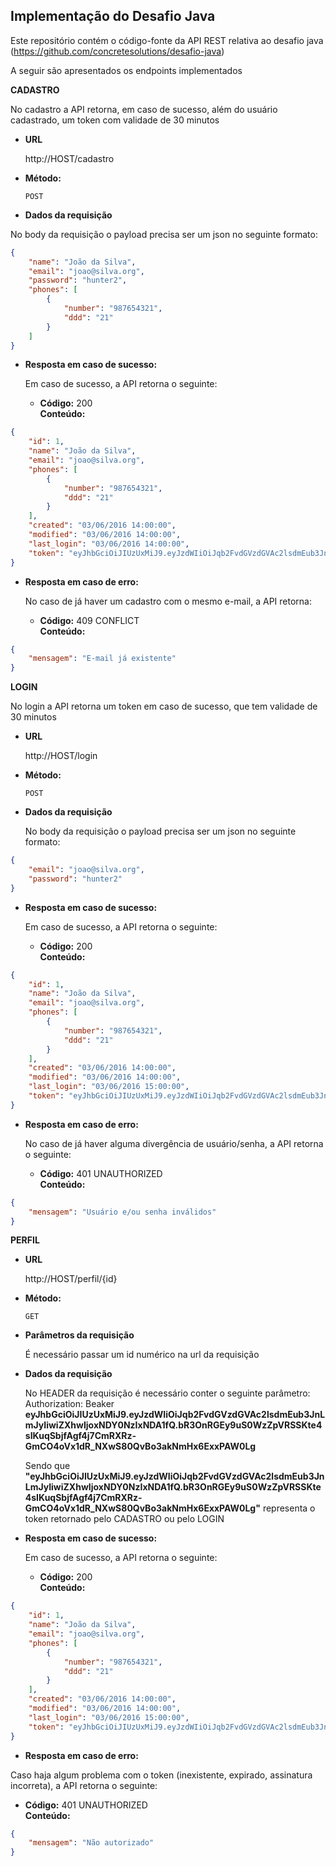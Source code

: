 **Implementação do Desafio Java**
----
  Este repositório contém o código-fonte da API REST relativa ao desafio java (https://github.com/concretesolutions/desafio-java)

  A seguir são apresentados os endpoints implementados





**CADASTRO**

  No cadastro a API retorna, em caso de sucesso, além do usuário cadastrado, um token com validade de 30 minutos

* **URL**

  http://HOST/cadastro

* **Método:**

  `POST`

* **Dados da requisição**

No body da requisição o payload precisa ser um json no seguinte formato:
```json
{
    "name": "João da Silva",
    "email": "joao@silva.org",
    "password": "hunter2",
    "phones": [
        {
            "number": "987654321",
            "ddd": "21"
        }
    ]
}
```

* **Resposta em caso de sucesso:**

  Em caso de sucesso, a API retorna o seguinte:

  * **Código:** 200 <br />
    **Conteúdo:**
```json
{
    "id": 1,
    "name": "João da Silva",
    "email": "joao@silva.org",
    "phones": [
        {
            "number": "987654321",
            "ddd": "21"
        }
    ],
    "created": "03/06/2016 14:00:00",
    "modified": "03/06/2016 14:00:00",
    "last_login": "03/06/2016 14:00:00",
    "token": "eyJhbGciOiJIUzUxMiJ9.eyJzdWIiOiJqb2FvdGVzdGVAc2lsdmEub3JnLmJyIiwiZXhwIjoxNDY0NzIxNDA1fQ.bR3OnRGEy9uS0WzZpVRSSKte4sIKuqSbjfAgf4j7CmRXRz-GmCO4oVx1dR_NXwS80QvBo3akNmHx6ExxPAW0Lg"
}
```

* **Resposta em caso de erro:**

  No caso de já haver um cadastro com o mesmo e-mail, a API retorna:

  * **Código:** 409 CONFLICT <br />
    **Conteúdo:**

```json
{
    "mensagem": "E-mail já existente"
}
```


**LOGIN**

  No login a API retorna um token em caso de sucesso, que tem validade de 30 minutos

* **URL**

  http://HOST/login

* **Método:**

  `POST`

* **Dados da requisição**

  No body da requisição o payload precisa ser um json no seguinte formato:
```json
{
    "email": "joao@silva.org",
    "password": "hunter2"
}
```

* **Resposta em caso de sucesso:**

  Em caso de sucesso, a API retorna o seguinte:

  * **Código:** 200 <br />
    **Conteúdo:**
```json
{
    "id": 1,
    "name": "João da Silva",
    "email": "joao@silva.org",
    "phones": [
        {
            "number": "987654321",
            "ddd": "21"
        }
    ],
    "created": "03/06/2016 14:00:00",
    "modified": "03/06/2016 14:00:00",
    "last_login": "03/06/2016 15:00:00",
    "token": "eyJhbGciOiJIUzUxMiJ9.eyJzdWIiOiJqb2FvdGVzdGVAc2lsdmEub3JnLmJyIiwiZXhwIjoxNDY0NzIxNDA1fQ.bR3OnRGEy9uS0WzZpVRSSKte4sIKuqSbjfAgf4j7CmRXRz-GmCO4oVx1dR_NXwS80QvBo3akNmHx6ExxPAW0Lg"
}
```

* **Resposta em caso de erro:**

  No caso de já haver alguma divergência de usuário/senha, a API retorna o seguinte:

  * **Código:** 401 UNAUTHORIZED <br />
    **Conteúdo:**

```json
{
    "mensagem": "Usuário e/ou senha inválidos"
}
```




**PERFIL**

* **URL**

  http://HOST/perfil/{id}

* **Método:**

  `GET`

* **Parâmetros da requisição**

  É necessário passar um id numérico na url da requisição

* **Dados da requisição**

  No HEADER da requisição é necessário conter o seguinte parâmetro: <br />
  Authorization: Beaker <strong>eyJhbGciOiJIUzUxMiJ9.eyJzdWIiOiJqb2FvdGVzdGVAc2lsdmEub3JnLmJyIiwiZXhwIjoxNDY0NzIxNDA1fQ.bR3OnRGEy9uS0WzZpVRSSKte4sIKuqSbjfAgf4j7CmRXRz-GmCO4oVx1dR_NXwS80QvBo3akNmHx6ExxPAW0Lg</strong>

  Sendo que <strong>"eyJhbGciOiJIUzUxMiJ9.eyJzdWIiOiJqb2FvdGVzdGVAc2lsdmEub3JnLmJyIiwiZXhwIjoxNDY0NzIxNDA1fQ.bR3OnRGEy9uS0WzZpVRSSKte4sIKuqSbjfAgf4j7CmRXRz-GmCO4oVx1dR_NXwS80QvBo3akNmHx6ExxPAW0Lg"</strong> representa o token retornado pelo CADASTRO ou pelo LOGIN

* **Resposta em caso de sucesso:**

  Em caso de sucesso, a API retorna o seguinte:

  * **Código:** 200 <br />
    **Conteúdo:**
```json
{
    "id": 1,
    "name": "João da Silva",
    "email": "joao@silva.org",
    "phones": [
        {
            "number": "987654321",
            "ddd": "21"
        }
    ],
    "created": "03/06/2016 14:00:00",
    "modified": "03/06/2016 14:00:00",
    "last_login": "03/06/2016 15:00:00",
    "token": "eyJhbGciOiJIUzUxMiJ9.eyJzdWIiOiJqb2FvdGVzdGVAc2lsdmEub3JnLmJyIiwiZXhwIjoxNDY0NzIxNDA1fQ.bR3OnRGEy9uS0WzZpVRSSKte4sIKuqSbjfAgf4j7CmRXRz-GmCO4oVx1dR_NXwS80QvBo3akNmHx6ExxPAW0Lg"
}
```

* **Resposta em caso de erro:**

Caso haja algum problema com o token (inexistente, expirado, assinatura incorreta), a API retorna o seguinte:

* **Código:** 401 UNAUTHORIZED <br />
**Conteúdo:**

```json
{
    "mensagem": "Não autorizado"
}
```

